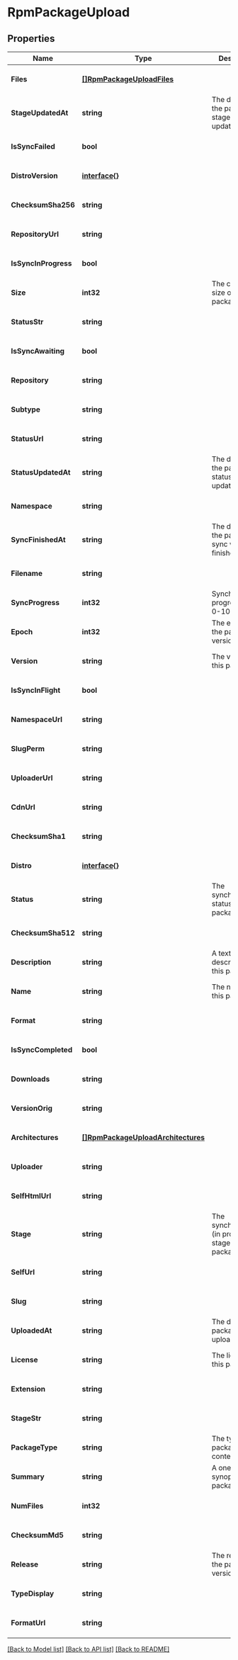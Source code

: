 # RpmPackageUpload

## Properties
Name | Type | Description | Notes
------------ | ------------- | ------------- | -------------
**Files** | [**[]RpmPackageUploadFiles**](RpmPackageUpload_files.md) |  | [optional] [default to null]
**StageUpdatedAt** | **string** | The datetime the package stage was updated at. | [optional] [default to null]
**IsSyncFailed** | **bool** |  | [optional] [default to null]
**DistroVersion** | [**interface{}**](interface{}.md) |  | [optional] [default to null]
**ChecksumSha256** | **string** |  | [optional] [default to null]
**RepositoryUrl** | **string** |  | [optional] [default to null]
**IsSyncInProgress** | **bool** |  | [optional] [default to null]
**Size** | **int32** | The calculated size of the package. | [optional] [default to null]
**StatusStr** | **string** |  | [optional] [default to null]
**IsSyncAwaiting** | **bool** |  | [optional] [default to null]
**Repository** | **string** |  | [optional] [default to null]
**Subtype** | **string** |  | [optional] [default to null]
**StatusUrl** | **string** |  | [optional] [default to null]
**StatusUpdatedAt** | **string** | The datetime the package status was updated at. | [optional] [default to null]
**Namespace** | **string** |  | [optional] [default to null]
**SyncFinishedAt** | **string** | The datetime the package sync was finished at. | [optional] [default to null]
**Filename** | **string** |  | [optional] [default to null]
**SyncProgress** | **int32** | Synchronisation progress (from 0-100) | [optional] [default to null]
**Epoch** | **int32** | The epoch of the package version (if any). | [optional] [default to null]
**Version** | **string** | The version of this package. | [optional] [default to null]
**IsSyncInFlight** | **bool** |  | [optional] [default to null]
**NamespaceUrl** | **string** |  | [optional] [default to null]
**SlugPerm** | **string** |  | [optional] [default to null]
**UploaderUrl** | **string** |  | [optional] [default to null]
**CdnUrl** | **string** |  | [optional] [default to null]
**ChecksumSha1** | **string** |  | [optional] [default to null]
**Distro** | [**interface{}**](interface{}.md) |  | [optional] [default to null]
**Status** | **string** | The synchronisation status of the package. | [optional] [default to null]
**ChecksumSha512** | **string** |  | [optional] [default to null]
**Description** | **string** | A textual description of this package. | [optional] [default to null]
**Name** | **string** | The name of this package. | [optional] [default to null]
**Format** | **string** |  | [optional] [default to null]
**IsSyncCompleted** | **bool** |  | [optional] [default to null]
**Downloads** | **string** |  | [optional] [default to null]
**VersionOrig** | **string** |  | [optional] [default to null]
**Architectures** | [**[]RpmPackageUploadArchitectures**](RpmPackageUpload_architectures.md) |  | [optional] [default to null]
**Uploader** | **string** |  | [optional] [default to null]
**SelfHtmlUrl** | **string** |  | [optional] [default to null]
**Stage** | **string** | The synchronisation (in progress) stage of the package. | [optional] [default to null]
**SelfUrl** | **string** |  | [optional] [default to null]
**Slug** | **string** |  | [optional] [default to null]
**UploadedAt** | **string** | The date this package was uploaded. | [optional] [default to null]
**License** | **string** | The license of this package. | [optional] [default to null]
**Extension** | **string** |  | [optional] [default to null]
**StageStr** | **string** |  | [optional] [default to null]
**PackageType** | **string** | The type of package contents. | [optional] [default to null]
**Summary** | **string** | A one-liner synopsis of this package. | [optional] [default to null]
**NumFiles** | **int32** |  | [optional] [default to null]
**ChecksumMd5** | **string** |  | [optional] [default to null]
**Release** | **string** | The release of the package version (if any). | [optional] [default to null]
**TypeDisplay** | **string** |  | [optional] [default to null]
**FormatUrl** | **string** |  | [optional] [default to null]

[[Back to Model list]](../README.md#documentation-for-models) [[Back to API list]](../README.md#documentation-for-api-endpoints) [[Back to README]](../README.md)


